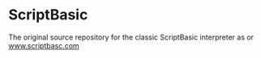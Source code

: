 ScriptBasic
===========

The original source repository for the classic ScriptBasic interpreter as or www.scriptbasc.com
